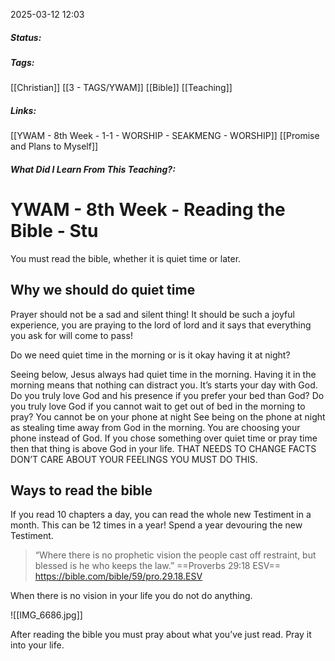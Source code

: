 2025-03-12 12:03

##### Status:

##### Tags: 
[[Christian]] [[3 - TAGS/YWAM]] [[Bible]] [[Teaching]] 
##### Links:
[[YWAM - 8th Week - 1-1 - WORSHIP - SEAKMENG - WORSHIP]]
[[Promise and Plans to Myself]]
##### What Did I Learn From This Teaching?:


# YWAM - 8th Week - Reading the Bible - Stu

You must read the bible, whether it is quiet time or later.

## Why we should do quiet time
Prayer should not be a sad and silent thing!
It should be such a joyful experience, you are praying to the lord of lord and it says that everything you ask for will come to pass!

Do we need quiet time in the morning or is it okay having it at night?

Seeing below, Jesus always had quiet time in the morning.
Having it in the morning means that nothing can distract you.
It’s starts your day with God.
Do you truly love God and his presence if you prefer your bed than God?
Do you truly love God if you cannot wait to get out of bed in the morning to pray?
You cannot be on your phone at night
See being on the phone at night as stealing time away from God in the morning.
You are choosing your phone instead of God.
If you chose something over quiet time or pray time then that thing is above God in your life.
THAT NEEDS TO CHANGE
FACTS DON’T CARE ABOUT YOUR FEELINGS
YOU MUST DO THIS.

## Ways to read the bible
If you read 10 chapters a day, you can read the whole new Testiment in a month.
This can be 12 times in a year!
Spend a year devouring the new Testiment.

> “Where there is no prophetic vision the people cast off restraint, but blessed is he who keeps the law.”
‭‭==Proverbs‬ ‭29‬:‭18‬ ‭ESV‬‬==
https://bible.com/bible/59/pro.29.18.ESV

When there is no vision in your life you do not do anything.

![[IMG_6686.jpg]]

After reading the bible you must pray about what you’ve just read.
Pray it into your life.